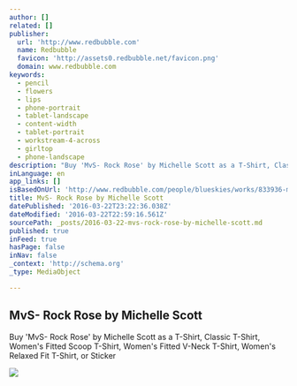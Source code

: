```yaml
---
author: []
related: []
publisher:
  url: 'http://www.redbubble.com'
  name: Redbubble
  favicon: 'http://assets0.redbubble.net/favicon.png'
  domain: www.redbubble.com
keywords:
  - pencil
  - flowers
  - lips
  - phone-portrait
  - tablet-landscape
  - content-width
  - tablet-portrait
  - workstream-4-across
  - girltop
  - phone-landscape
description: "Buy 'MvS- Rock Rose' by Michelle Scott as a T-Shirt, Classic T-Shirt, Women's Fitted Scoop T-Shirt, Women's Fitted V-Neck T-Shirt, Women's Relaxed Fit T-Shirt, or Sticker"
inLanguage: en
app_links: []
isBasedOnUrl: 'http://www.redbubble.com/people/blueskies/works/833936-mvs-rock-rose?p=womens-fitted-scoop&style=womens-fitted-scoop&body_color=white&print_location=front'
title: MvS- Rock Rose by Michelle Scott
datePublished: '2016-03-22T23:22:36.038Z'
dateModified: '2016-03-22T22:59:16.561Z'
sourcePath: _posts/2016-03-22-mvs-rock-rose-by-michelle-scott.md
published: true
inFeed: true
hasPage: false
inNav: false
_context: 'http://schema.org'
_type: MediaObject

---
```

<article style=""><h1>MvS- Rock Rose by Michelle Scott</h1><p>Buy 'MvS- Rock Rose' by Michelle Scott as a T-Shirt, Classic T-Shirt, Women's Fitted Scoop T-Shirt, Women's Fitted V-Neck T-Shirt, Women's Relaxed Fit T-Shirt, or Sticker</p><img src="http://ih1.redbubble.net/image.3773466.3936/fc,550x550,white.jpg" /></article>